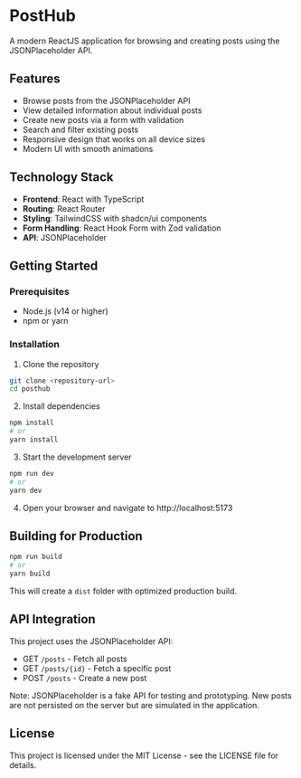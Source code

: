 # PostHub

A modern ReactJS application for browsing and creating posts using the JSONPlaceholder API.

## Features

- Browse posts from the JSONPlaceholder API
- View detailed information about individual posts
- Create new posts via a form with validation
- Search and filter existing posts
- Responsive design that works on all device sizes
- Modern UI with smooth animations

## Technology Stack

- **Frontend**: React with TypeScript
- **Routing**: React Router
- **Styling**: TailwindCSS with shadcn/ui components
- **Form Handling**: React Hook Form with Zod validation
- **API**: JSONPlaceholder

## Getting Started

### Prerequisites

- Node.js (v14 or higher)
- npm or yarn

### Installation

1. Clone the repository
```bash
git clone <repository-url>
cd posthub
```

2. Install dependencies
```bash
npm install
# or
yarn install
```

3. Start the development server
```bash
npm run dev
# or
yarn dev
```

4. Open your browser and navigate to http://localhost:5173

## Building for Production

```bash
npm run build
# or
yarn build
```

This will create a `dist` folder with optimized production build.


## API Integration

This project uses the JSONPlaceholder API:

- GET `/posts` - Fetch all posts
- GET `/posts/{id}` - Fetch a specific post
- POST `/posts` - Create a new post

Note: JSONPlaceholder is a fake API for testing and prototyping. New posts are not persisted on the server but are simulated in the application.

## License

This project is licensed under the MIT License - see the LICENSE file for details.